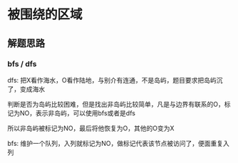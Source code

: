 # 被围绕的区域

## 解题思路

### bfs / dfs 

dfs: 把X看作海水，O看作陆地，与别介有连通，不是岛屿，题目要求把岛屿沉了，变成海水

判断是否为岛屿比较困难，但是找出非岛屿比较简单，凡是与边界有联系的O，标记为NO，表示非岛屿，可以使用bfs或者是dfs

所以非岛屿被标记为NO，最后将他恢复为O，其他的O变为X


bfs: 维护一个队列，入列就标记为NO，做标记代表该节点被访问了，便面重复入列
